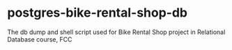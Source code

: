 # postgres-bike-rental-shop-db

The db dump and shell script used for Bike Rental Shop project in Relational Database course, FCC
